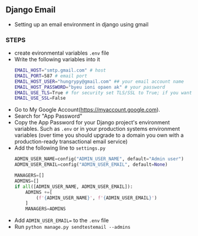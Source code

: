 ## Django Email
- Setting up an email environment in django using gmail


### STEPS 
- create evironmental variables `.env` file
- Write the following variables into it
    ```sh
    EMAIL_HOST="smtp.gmail.com" # host
    EMAIL_PORT=587 # email port
    EMAIL_HOST_USER="hungrypy@gmail.com" ## your email account name
    EMAIL_HOST_PASSWORD="byeu ioni opaen ak" # your password
    EMAIL_USE_TLS=True # for security set TLS/SSL to True; if you want to use either one
    EMAIL_USE_SSL=False 
    ```
- Go to My Google Account(https://myaccount.google.com).
- Search for "App Password"
- Copy the App Password for your Django project's environment variables. Such as `.env` or in your production systems environment variables (over time you should upgrade to a domain you own with a production-ready transactional email service)
- Add the following line to `settings.py` 
    ```py
    ADMIN_USER_NAME=config("ADMIN_USER_NAME", default="Admin user")
    ADMIN_USER_EMAIL=config("ADMIN_USER_EMAIL", default=None)

    MANAGERS=[]
    ADMINS=[]
    if all([ADMIN_USER_NAME, ADMIN_USER_EMAIL]):
        ADMINS +=[
            (f'{ADMIN_USER_NAME}', f'{ADMIN_USER_EMAIL}')
        ]
        MANAGERS=ADMINS
    ```
- Add `ADMIN_USER_EMAIL=` to the `.env` file
- Run `python manage.py sendtestemail --admins`